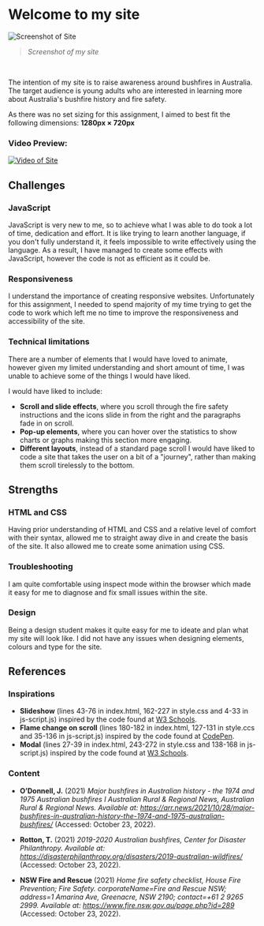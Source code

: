 # Welcome to my site 

![Screenshot of Site](https://i.imgur.com/kh32OUT.png)
> *Screenshot of my site*

<br>

The intention of my site is to raise awareness around bushfires in Australia. The target audience is young adults who are interested in learning more about Australia's bushfire history and fire safety. 

As there was no set sizing for this assignment, I aimed to best fit the following dimensions: **1280px × 720px** 

### Video Preview: 

[![Video of Site](https://img.youtube.com/vi/UTh2xntGs7k/0.jpg)](https://www.youtube.com/watch?v=UTh2xntGs7k)

## Challenges 
### JavaScript 
JavaScript is very new to me, so to achieve what I was able to do took a lot of time, dedication and effort. It is like trying to learn another language, if you don't fully understand it, it feels impossible to write effectively using the language. As a result, I have managed to create some effects with JavaScript, however the code is not as efficient as it could be. 

### Responsiveness 
I understand the importance of creating responsive websites. Unfortunately for this assignment, I needed to spend majority of my time trying to get the code to work which left me no time to improve the responsiveness and accessibility of the site. 

### Technical limitations 
There are a number of elements that I would have loved to animate, however given my limited understanding and short amount of time, I was unable to achieve some of the things I would have liked. 

I would have liked to include:
- **Scroll and slide effects**, where you scroll through the fire safety instructions and the icons slide in from the right and the paragraphs fade in on scroll. 
- **Pop-up elements**, where you can hover over the statistics to show charts or graphs making this section more engaging. 
- **Different layouts**, instead of a standard page scroll I would have liked to code a site that takes the user on a bit of a "journey", rather than making them scroll tirelessly to the bottom.  

## Strengths 
### HTML and CSS 
Having prior understanding of HTML and CSS and a relative level of comfort with their syntax, allowed me to straight away dive in and create the basis of the site. It also allowed me to create some animation using CSS. 

### Troubleshooting 
I am quite comfortable using inspect mode within the browser which made it easy for me to diagnose and fix small issues within the site. 

### Design 
Being a design student makes it quite easy for me to ideate and plan what my site will look like. I did not have any issues when designing elements, colours and type for the site. 

## References 
### Inspirations
- **Slideshow** (lines 43-76 in index.html, 162-227 in style.css and 4-33 in js-script.js) inspired by the code found at [W3 Schools](https://www.w3schools.com/howto/howto_js_slideshow.asp).
- **Flame change on scroll** (lines 180-182 in index.html, 127-131 in style.ccs and 35-136 in js-script.js) inspired by the code found at [CodePen](https://codepen.io/Spoochy/pen/LYYdGgJ).
- **Modal** (lines 27-39 in index.html, 243-272 in style.css and 138-168 in js-script.js) inspired by the code found at [W3 Schools](https://www.w3schools.com/howto/howto_css_modals.asp).

### Content
- **O’Donnell, J.** (2021) *Major bushfires in Australian history - the 1974 and 1975 Australian bushfires I Australian Rural &amp; Regional News, Australian Rural &amp; Regional News. Available at: https://arr.news/2021/10/28/major-bushfires-in-australian-history-the-1974-and-1975-australian-bushfires/* (Accessed: October 23, 2022). 

- **Rotton, T.** (2021) *2019-2020 Australian bushfires, Center for Disaster Philanthropy. Available at: https://disasterphilanthropy.org/disasters/2019-australian-wildfires/* (Accessed: October 23, 2022). 


- **NSW Fire and Rescue** (2021) *Home fire safety checklist, House Fire Prevention; Fire Safety. corporateName=Fire and Rescue NSW; address=1 Amarina Ave, Greenacre, NSW 2190; contact=+61 2 9265 2999. Available at: https://www.fire.nsw.gov.au/page.php?id=289* (Accessed: October 23, 2022). 

